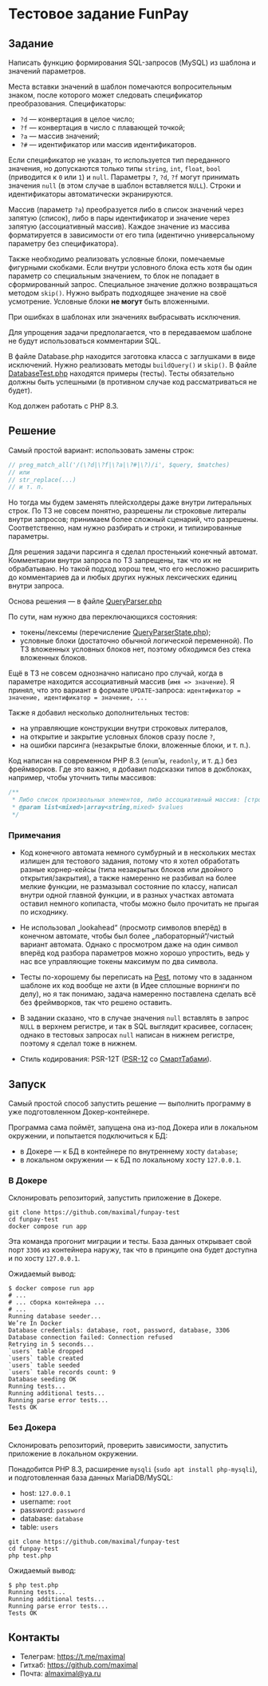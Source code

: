 # Тестовое задание FunPay


## Задание
Написать функцию формирования SQL-запросов (MySQL) из шаблона и значений параметров.

Места вставки значений в шаблон помечаются вопросительным знаком, после которого может следовать спецификатор преобразования. Спецификаторы:
* `?d` — конвертация в целое число;
* `?f` — конвертация в число с плавающей точкой;
* `?a` — массив значений;
* `?#` — идентификатор или массив идентификаторов.

Если спецификатор не указан, то используется тип переданного значения, но допускаются только типы `string`, `int`, `float`, `bool` (приводится к `0` или `1`) и `null`.
Параметры `?`, `?d`, `?f` могут принимать значения `null` (в этом случае в шаблон вставляется `NULL`).
Строки и идентификаторы автоматически экранируются.

Массив (параметр `?a`) преобразуется либо в список значений через запятую (список), либо в пары идентификатор и значение через запятую (ассоциативный массив).
Каждое значение из массива форматируется в зависимости от его типа (идентично универсальному параметру без спецификатора).

Также необходимо реализовать условные блоки, помечаемые фигурными скобками.
Если внутри условного блока есть хотя бы один параметр со специальным значением, то блок не попадает в сформированный запрос.
Специальное значение должно возвращаться методом `skip()`. Нужно выбрать подходящее значение на своё усмотрение.
Условные блоки **не могут** быть вложенными.

При ошибках в шаблонах или значениях выбрасывать исключения.

Для упрощения задачи предполагается, что в передаваемом шаблоне не будут использоваться комментарии SQL.

В файле Database.php находится заготовка класса с заглушками в виде исключений. Нужно реализовать методы `buildQuery()` и `skip()`.
В файле [DatabaseTest.php](src/DatabaseTest.php) находятся примеры (тесты). Тесты обязательно должны быть успешными (в противном случае код рассматриваться не будет).

Код должен работать с PHP 8.3.


## Решение
Самый простой вариант: использовать замены строк:
```php
// preg_match_all('/(\?d|\?f|\?a|\?#|\?)/i', $query, $matches)
// или
// str_replace(...)
// и т. п.
```
Но тогда мы будем заменять плейсхолдеры даже внутри литеральных строк.
По ТЗ не совсем понятно, разрешены ли строковые литералы внутри запросов;
принимаем более сложный сценарий, что разрешены.
Соответственно, нам нужно разбирать и строки, и типизированные параметры.

Для решения задачи парсинга я сделал простенький конечный автомат.
Комментарии внутри запроса по ТЗ запрещены, так что их не обрабатываю.
Но такой подход хорош тем, что его несложно расширить до комментариев
да и любых других нужных лексических единиц внутри запроса.

Основа решения — в файле [QueryParser.php](src/QueryParser.php)

По сути, нам нужно два переключающихся состояния:
* токены/лексемы (перечисление [QueryParserState.php](src/QueryParserState.php));
* условные блоки (достаточно обычной логической переменной).
По ТЗ вложенных условных блоков нет, поэтому обходимся без стека вложенных блоков.

Ещё в ТЗ не совсем однозначно написано про случай,
когда в параметре находится ассоциативный массив (`имя => значение`).
Я принял, что это вариант в формате `UPDATE`-запроса:
`идентификатор = значение, идентификатор = значение, ...`

Также я добавил несколько дополнительных тестов:
* на управляющие конструкции внутри строковых литералов,
* на открытие и закрытие условных блоков сразу после `?`,
* на ошибки парсинга (незакрытые блоки, вложенные блоки, и т. п.).

Код написан на современном PHP 8.3 (`enum`’ы, `readonly`, и т. д.) без фреймворков.
Где это важно, я добавил подсказки типов в докблоках, например, чтобы уточнить типы массивов:
```php
/**
 * Либо список произвольных элементов, либо ассоциативный массив: [строка => произвольное значение]
 * @param list<mixed>|array<string,mixed> $values
 */
```

### Примечания
* Код конечного автомата немного сумбурный и в нескольких местах излишен для тестового задания,
  потому что я хотел обработать разные корнер-кейсы
  (типа незакрытых блоков или двойного открытия/закрытия),
  а также намеренно не разбивал на более мелкие функции, не размазывал состояние по классу,
  написал внутри одной главной функции, и в разных участках автомата оставил немного копипаста,
  чтобы можно было прочитать не прыгая по исходнику.

* Не использовал „lookahead“ (просмотр символов вперёд) в конечном автомате,
  чтобы был более „лабораторный“/чистый вариант автомата. Однако с просмотром даже
  на один символ вперёд код разбора параметров можно хорошо упростить,
  ведь у нас все управляющие токены максимум по два символа.

* Тесты по-хорошему бы переписать на [Pest](https://pestphp.com/),
  потому что в заданном шаблоне их код вообще не ахти (в Идее сплошные ворнинги по делу),
  но я так понимаю, задача намеренно поставлена сделать всё без фреймворков,
  так что решено оставить.

* В задании сказано, что в случае значения `null` вставлять в запрос `NULL` в верхнем регистре,
  и так в SQL выглядит красивее, согласен; однако в тестовых запросах `null` написан
  в нижнем регистре, поэтому я сделал тоже в нижнем.

* Стиль кодирования: PSR-12T ([PSR-12](https://www.php-fig.org/psr/psr-12/)
со [СмартТабами](http://www.emacswiki.org/emacs/SmartTabs)).


## Запуск
Самый простой способ запустить решение — выполнить программу в уже подготовленном Докер-контейнере.

Программа сама поймёт, запущена она из-под Докера или в локальном окружении,
и попытается подключиться к БД:
* в Докере — к БД в контейнере по внутреннему хосту `database`;
* в локальном окружении — к БД по локальному хосту `127.0.0.1`.


### В Докере
Склонировать репозиторий, запустить приложение в Докере.
```shell
git clone https://github.com/maximal/funpay-test
cd funpay-test
docker compose run app
```
Эта команда прогонит миграции и тесты. База данных открывает свой порт `3306`
из контейнера наружу, так что в принципе она будет доступна и по хосту `127.0.0.1`.

Ожидаемый вывод:
```plain
$ docker compose run app
# ...
# ... сборка контейнера ...
# ...
Running database seeder...
We’re In Docker
Database credentials: database, root, password, database, 3306
Database connection failed: Connection refused
Retrying in 5 seconds...
`users` table dropped
`users` table created
`users` table seeded
`users` table records count: 9
Database seeding OK
Running tests...
Running additional tests...
Running parse error tests...
Tests OK
```


### Без Докера
Склонировать репозиторий, проверить зависимости, запустить приложение в локальном окружении.

Понадобится PHP 8.3, расширение `mysqli` (`sudo apt install php-mysqli`),
и подготовленная база данных MariaDB/MySQL:
* host: `127.0.0.1`
* username: `root`
* password: `password`
* database: `database`
* table: `users`

```shell
git clone https://github.com/maximal/funpay-test
cd funpay-test
php test.php
```

Ожидаемый вывод:
```plain
$ php test.php
Running tests...
Running additional tests...
Running parse error tests...
Tests OK
```


## Контакты
* Телеграм: https://t.me/maximal
* Гитхаб: https://github.com/maximal
* Почта: almaximal@ya.ru
